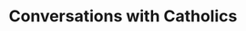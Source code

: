 ---
layout: post
title: 'Conversations with Catholics'
story: 'http://www.bostonglobe.com/2013/12/21/conversations/vW4HIzm4x0CrkU4L7QaXfP/story.html'
text: 'Interactive video portraits of local catholics discussing the new Pope Francis.'
vimeo: '<iframe src="//player.vimeo.com/video/92555720?title=0&amp;byline=0&amp;portrait=0&amp;color=ffffff" width="640" height="555" frameborder="0" webkitallowfullscreen mozallowfullscreen allowfullscreen></iframe>'
---